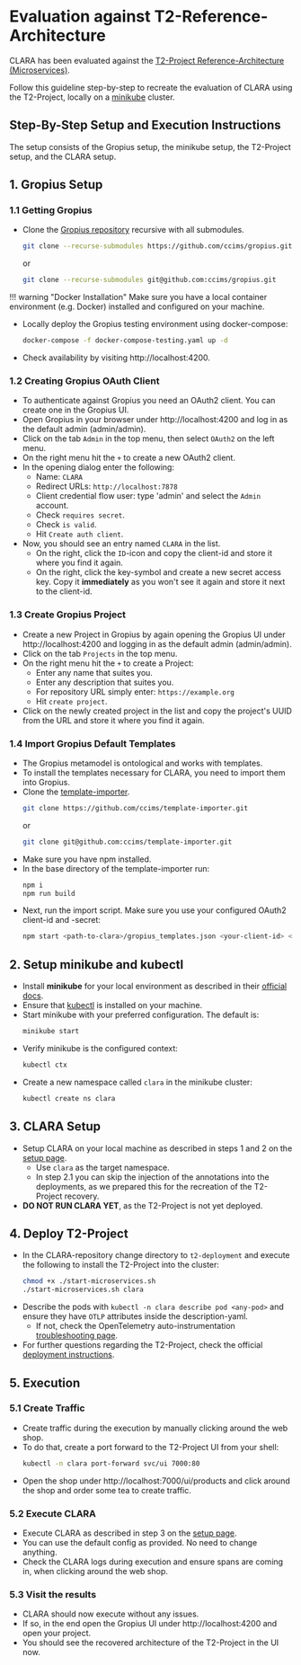 # Evaluation against T2-Reference-Architecture

CLARA has been evaluated against the [T2-Project Reference-Architecture (Microservices)](https://t2-documentation.readthedocs.io/en/latest/index.html).

Follow this guideline step-by-step to recreate the evaluation of CLARA using the T2-Project, locally on a [minikube](https://minikube.sigs.k8s.io/docs/) cluster.


## Step-By-Step Setup and Execution Instructions
The setup consists of the Gropius setup, the minikube setup, the T2-Project setup, and the CLARA setup.

## 1. Gropius Setup
### 1.1 Getting Gropius

- Clone the [Gropius repository](https://github.com/ccims/gropius) recursive with all submodules.

    ```sh
    git clone --recurse-submodules https://github.com/ccims/gropius.git
    ```
  or
    ```sh
    git clone --recurse-submodules git@github.com:ccims/gropius.git
    ```
!!! warning "Docker Installation"
    Make sure you have a local container environment (e.g. Docker) installed and configured on your machine.

- Locally deploy the Gropius testing environment using docker-compose:
    ```sh
    docker-compose -f docker-compose-testing.yaml up -d
    ```
- Check availability by visiting http://localhost:4200.

### 1.2 Creating Gropius OAuth Client
- To authenticate against Gropius you need an OAuth2 client. You can create one in the Gropius UI.
- Open Gropius in your browser under http://localhost:4200 and log in as the default admin (admin/admin).
- Click on the tab `Admin` in the top menu, then select `OAuth2` on the left menu.
- On the right menu hit the `+` to create a new OAuth2 client.
- In the opening dialog enter the following:
    * Name: `CLARA`
    * Redirect URLs: `http://localhost:7878`
    * Client credential flow user: type 'admin' and select the `Admin` account.
    * Check `requires secret`.
    * Check `is valid`.
    * Hit `Create auth client`.
- Now, you should see an entry named `CLARA` in the list.
  - On the right, click the `ID`-icon and copy the client-id and store it where you find it again.
  - On the right, click the key-symbol and create a new secret access key. Copy it **immediately** as you won't see it again and store it next to the client-id. 

### 1.3 Create Gropius Project
- Create a new Project in Gropius by again opening the Gropius UI under http://localhost:4200 and logging in as the default admin (admin/admin). 
- Click on the tab `Projects` in the top menu.
- On the right menu hit the `+` to create a Project:
    * Enter any name that suites you.
    * Enter any description that suites you. 
    * For repository URL simply enter: `https://example.org`
    * Hit `create project`.
- Click on the newly created project in the list and copy the project's UUID from the URL and store it where you find it again.

### 1.4 Import Gropius Default Templates
- The Gropius metamodel is ontological and works with templates.
- To install the templates necessary for CLARA, you need to import them into Gropius.
- Clone the [template-importer](https://github.com/ccims/template-importer).
    ```sh
    git clone https://github.com/ccims/template-importer.git
    ```
  or
    ```sh
    git clone git@github.com:ccims/template-importer.git
    ```
- Make sure you have npm installed.
- In the base directory of the template-importer run:
    ```sh
    npm i
    npm run build
    ```
- Next, run the import script. Make sure you use your configured OAuth2 client-id and -secret:
    ```sh
    npm start <path-to-clara>/gropius_templates.json <your-client-id> <your-client-secret> http://localhost:4200
    ```
  
## 2. Setup minikube and kubectl
- Install **minikube** for your local environment as described in their [official docs](https://minikube.sigs.k8s.io/docs/start).
- Ensure that [kubectl](https://kubernetes.io/docs/reference/kubectl/) is installed on your machine.
- Start minikube with your preferred configuration. The default is:
    ```sh
    minikube start
    ```
- Verify minikube is the configured context:
    ```sh
    kubectl ctx
    ```
- Create a new namespace called `clara` in the minikube cluster:
    ```sh
    kubectl create ns clara
    ```

## 3. CLARA Setup
- Setup CLARA on your local machine as described in steps 1 and 2 on the [setup page](../../setup/index.md#1-prerequisites).
    * Use `clara` as the target namespace.
    * In step 2.1 you can skip the injection of the annotations into the deployments, as we prepared this for the recreation of the T2-Project recovery.
- **DO NOT RUN CLARA YET**, as the T2-Project is not yet deployed.

## 4. Deploy T2-Project
- In the CLARA-repository change directory to `t2-deployment` and execute the following to install the T2-Project into the cluster:
    ```sh
    chmod +x ./start-microservices.sh
    ./start-microservices.sh clara
    ```
- Describe the pods with `kubectl -n clara describe pod <any-pod>` and ensure they have `OTLP` attributes inside the description-yaml.
    * If not, check the OpenTelemetry auto-instrumentation [troubleshooting page](https://opentelemetry.io/docs/kubernetes/operator/troubleshooting/automatic/).
- For further questions regarding the T2-Project, check the official [deployment instructions](https://t2-documentation.readthedocs.io/en/latest/microservices/deploy.html).


## 5. Execution
### 5.1 Create Traffic
- Create traffic during the execution by manually clicking around the web shop.
- To do that, create a port forward to the T2-Project UI from your shell:
    ```sh
    kubectl -n clara port-forward svc/ui 7000:80
    ```
- Open the shop under http://localhost:7000/ui/products and click around the shop and order some tea to create traffic.

### 5.2 Execute CLARA
- Execute CLARA as described in step 3 on the [setup page](../../setup/index.md#3-run-clara). 
- You can use the default config as provided. No need to change anything.
- Check the CLARA logs during execution and ensure spans are coming in, when clicking around the web shop. 

### 5.3 Visit the results
- CLARA should now execute without any issues.
- If so, in the end open the Gropius UI under http://localhost:4200 and open your project.
- You should see the recovered architecture of the T2-Project in the UI now.